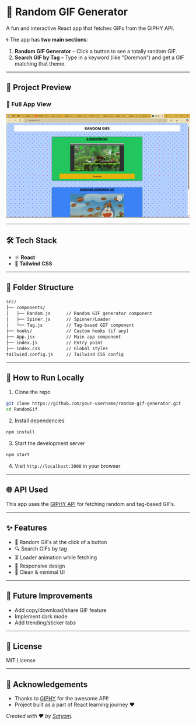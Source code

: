 
# 🎲 Random GIF Generator

A fun and interactive React app that fetches GIFs from the GIPHY API.

🌀 The app has **two main sections**:
1. **Random GIF Generator** – Click a button to see a totally random GIF.
2. **Search GIF by Tag** – Type in a keyword (like "Doremon") and get a GIF matching that theme.

---

## 📸 Project Preview

### 🧩 Full App View
![App Screenshot](./public/image.png)

---

## 🛠️ Tech Stack

- ⚛️ **React**
- 🎨 **Tailwind CSS**

---

## 📁 Folder Structure

```
src/
├── components/
│   ├── Random.js      // Random GIF generator component
│   ├── Spiner.js      // Spinner/Loader
│   └── Tag.js         // Tag-based GIF component
├── hooks/             // Custom hooks (if any)
├── App.jsx            // Main app component
├── index.js           // Entry point
├── index.css          // Global styles
tailwind.config.js     // Tailwind CSS config
```

---

## 🚀 How to Run Locally

1. Clone the repo
```bash
git clone https://github.com/your-username/random-gif-generator.git
cd RandomGif
```

2. Install dependencies
```bash
npm install
```

3. Start the development server
```bash
npm start
```

4. Visit `http://localhost:3000` in your browser

---

## 🌐 API Used

This app uses the [GIPHY API](https://developers.giphy.com/) for fetching random and tag-based GIFs.

---

## ✨ Features

- 🔁 Random GIFs at the click of a button
- 🔍 Search GIFs by tag
- ⏳ Loader animation while fetching
- 📱 Responsive design
- 🎯 Clean & minimal UI

---

## 🔮 Future Improvements

- Add copy/download/share GIF feature
- Implement dark mode
- Add trending/sticker tabs

---

## 📄 License

MIT License

---

## 🙌 Acknowledgements

- Thanks to [GIPHY](https://giphy.com/) for the awesome API!
- Project built as a part of React learning journey ❤️


*Created with ❤️ by [Satyam](https://github.com/Satyam-nitp).*